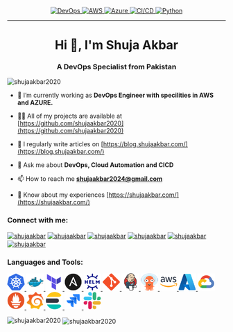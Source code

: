 
<p align="center">
  <a href="https://en.wikipedia.org/wiki/DevOps">
    <img alt="DevOps" src="https://img.shields.io/badge/DevOps-0A66C2?logo=azuredevops&logoColor=white&style=for-the-badge"/>
  </a>
  <a href="https://aws.amazon.com/">
    <img alt="AWS" src="https://img.shields.io/badge/AWS-FF9900?logo=amazonaws&logoColor=white&style=for-the-badge"/>
  </a>
  <a href="https://azure.microsoft.com/">
    <img alt="Azure" src="https://img.shields.io/badge/Azure-0078D4?logo=microsoftazure&logoColor=white&style=for-the-badge"/>
  </a>
  <a href="https://en.wikipedia.org/wiki/CI/CD">
    <img alt="CI/CD" src="https://img.shields.io/badge/CI%2FCD-0A66C2?logo=gitlab&logoColor=white&style=for-the-badge"/>
  </a>
  <a href="https://www.python.org/">
    <img alt="Python" src="https://img.shields.io/badge/Python-3776AB?logo=python&logoColor=white&style=for-the-badge"/>
  </a>
</p>

---

<!--
**shujaakbar2020/shujaakbar2020** is a ✨ _special_ ✨ repository because its `README.md` (this file) appears on your GitHub profile.

Here are some ideas to get you started:

- 🔭 I’m currently working on ...
- 🌱 I’m currently learning ...
- 👯 I’m looking to collaborate on ...
- 🤔 I’m looking for help with ...
- 💬 Ask me about ...
- 📫 How to reach me: ...
- 😄 Pronouns: ...
- ⚡ Fun fact: ...
-->

<h1 align="center">Hi 👋, I'm Shuja Akbar</h1>
<h3 align="center">A DevOps Specialist from Pakistan</h3>

<p align="left"> <img src="https://komarev.com/ghpvc/?username=shujaakbar2020&label=Profile%20views&color=0e75b6&style=for-the-badge" alt="shujaakbar2020" /> </p>



- 🔭 I’m currently working as **DevOps Engineer with specilities in AWS and AZURE.**

- 👨‍💻 All of my projects are available at [https://github.com/shujaakbar2020](https://github.com/shujaakbar2020)

- 📝 I regularly write articles on [https://blog.shujaakbar.com/](https://blog.shujaakbar.com/)

- 💬 Ask me about **DevOps, Cloud Automation and CICD**

- 📫 How to reach me **shujaakbar2024@gmail.com**

- 📄 Know about my experiences [https://shujaakbar.com/](https://shujaakbar.com/)

<h3 align="left">Connect with me:</h3>
<p align="left">
<a href="https://dev.to/shujaakbar" target="blank"><img align="center" src="https://cdn.jsdelivr.net/npm/simple-icons@3.0.1/icons/dev-dot-to.svg" alt="shujaakbar" height="30" width="40" /></a>
<a href="https://linkedin.com/in/shuja-akbar" target="blank"><img align="center" src="https://raw.githubusercontent.com/rahuldkjain/github-profile-readme-generator/master/src/images/icons/Social/linked-in-alt.svg" alt="shujaakbar" height="30" width="40" /></a>
<a href="https://kaggle.com/shujaakbar" target="blank"><img align="center" src="https://raw.githubusercontent.com/rahuldkjain/github-profile-readme-generator/master/src/images/icons/Social/kaggle.svg" alt="shujaakbar" height="30" width="40" /></a>
<a href="https://fb.com/shujaakbar" target="blank"><img align="center" src="https://raw.githubusercontent.com/rahuldkjain/github-profile-readme-generator/master/src/images/icons/Social/facebook.svg" alt="shujaakbar" height="30" width="40" /></a>
<a href="https://www.hackerearth.com/shujaakbar" target="blank"><img align="center" src="https://raw.githubusercontent.com/rahuldkjain/github-profile-readme-generator/master/src/images/icons/Social/hackerearth.svg" alt="shujaakbar" height="30" width="40" /></a>
<a href="https://auth.geeksforgeeks.org/user/shujaakbar" target="blank"><img align="center" src="https://raw.githubusercontent.com/rahuldkjain/github-profile-readme-generator/master/src/images/icons/Social/geeks-for-geeks.svg" alt="shujaakbar" height="30" width="40" /></a>
</p>
<h3 align="left">Languages and Tools:</h3>
<p align="left">
  <a href="https://kubernetes.io" target="_blank"> 
    <img src="https://raw.githubusercontent.com/devicons/devicon/master/icons/kubernetes/kubernetes-plain.svg" 
         alt="kubernetes" width="40" height="40"/> 
  </a>
  <a href="https://www.docker.com/" target="_blank"> 
    <img src="https://raw.githubusercontent.com/devicons/devicon/master/icons/docker/docker-original.svg" 
         alt="docker" width="40" height="40"/> 
  </a>
  <a href="https://www.terraform.io/" target="_blank"> 
    <img src="https://raw.githubusercontent.com/devicons/devicon/master/icons/terraform/terraform-original.svg" 
         alt="terraform" width="40" height="40"/> 
  </a>
  <a href="https://www.ansible.com/" target="_blank"> 
    <img src="https://raw.githubusercontent.com/devicons/devicon/master/icons/ansible/ansible-original.svg" 
         alt="ansible" width="40" height="40"/> 
  </a>
  <a href="https://helm.sh/" target="_blank"> 
    <img src="https://raw.githubusercontent.com/cncf/artwork/main/projects/helm/icon/color/helm-icon-color.svg" 
         alt="helm" width="40" height="40"/> 
  </a>
  <a href="https://git-scm.com/" target="_blank"> 
    <img src="https://raw.githubusercontent.com/devicons/devicon/master/icons/git/git-original.svg" 
         alt="git" width="40" height="40"/> 
  </a>
  <a href="https://www.jenkins.io/" target="_blank"> 
    <img src="https://raw.githubusercontent.com/devicons/devicon/master/icons/jenkins/jenkins-original.svg" 
         alt="jenkins" width="40" height="40"/> 
  </a>
  <a href="https://argo-cd.readthedocs.io/" target="_blank"> 
    <img src="https://raw.githubusercontent.com/cncf/artwork/main/projects/argo/icon/color/argo-icon-color.svg" 
         alt="argocd" width="40" height="40"/> 
  </a>
  <a href="https://aws.amazon.com/" target="_blank"> 
    <img src="https://raw.githubusercontent.com/devicons/devicon/master/icons/amazonwebservices/amazonwebservices-original.svg" 
         alt="aws" width="40" height="40"/> 
  </a>
  <a href="https://azure.microsoft.com/" target="_blank"> 
    <img src="https://raw.githubusercontent.com/devicons/devicon/master/icons/azure/azure-original.svg" 
         alt="azure" width="40" height="40"/> 
  </a>
  <a href="https://cloud.google.com/" target="_blank"> 
    <img src="https://raw.githubusercontent.com/devicons/devicon/master/icons/googlecloud/googlecloud-original.svg" 
         alt="gcp" width="40" height="40"/> 
  </a>
  <a href="https://prometheus.io/" target="_blank"> 
    <img src="https://raw.githubusercontent.com/cncf/artwork/main/projects/prometheus/icon/color/prometheus-icon-color.svg" 
         alt="prometheus" width="40" height="40"/> 
  </a>
  <a href="https://grafana.com/" target="_blank"> 
    <img src="https://raw.githubusercontent.com/grafana/grafana/main/public/img/grafana_icon.svg" 
         alt="grafana" width="40" height="40"/> 
  </a>
  <a href="https://www.elastic.co/elasticsearch/" target="_blank"> 
    <img src="https://raw.githubusercontent.com/devicons/devicon/master/icons/elasticsearch/elasticsearch-original.svg" 
         alt="elasticsearch" width="40" height="40"/> 
  </a>
  <a href="https://www.atlassian.com/software/jira" target="_blank"> 
    <img src="https://raw.githubusercontent.com/devicons/devicon/master/icons/jira/jira-original.svg" 
         alt="jira" width="40" height="40"/> 
  </a>
  <a href="https://slack.com/" target="_blank"> 
    <img src="https://raw.githubusercontent.com/devicons/devicon/master/icons/slack/slack-original.svg" 
         alt="slack" width="40" height="40"/> 
  </a>
</p>

<p><img align="left" src="https://github-readme-stats.vercel.app/api/top-langs?username=shujaakbar2020&show_icons=true&locale=en&layout=compact" alt="shujaakbar2020" /></p>

<p>&nbsp;<img align="center" src="https://github-readme-stats.vercel.app/api?username=shujaakbar2020&show_icons=true&locale=en" alt="shujaakbar2020" /></p>

